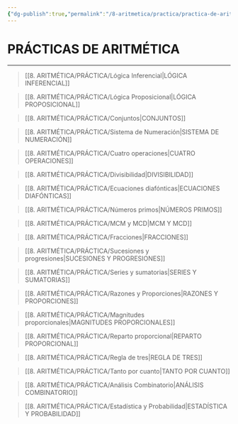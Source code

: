 ```yaml
---
{"dg-publish":true,"permalink":"/8-aritmetica/practica/practica-de-aritmetica/","tags":["Aritmética","Práctica"]}
---
```


# PRÁCTICAS DE ARITMÉTICA
---

>[[8. ARITMÉTICA/PRÁCTICA/Lógica Inferencial\|LÓGICA INFERENCIAL]]

>[[8. ARITMÉTICA/PRÁCTICA/Lógica Proposicional\|LÓGICA PROPOSICIONAL]]

>[[8. ARITMÉTICA/PRÁCTICA/Conjuntos\|CONJUNTOS]]

>[[8. ARITMÉTICA/PRÁCTICA/Sistema de Numeración\|SISTEMA DE NUMERACIÓN]]

>[[8. ARITMÉTICA/PRÁCTICA/Cuatro operaciones\|CUATRO OPERACIONES]]

>[[8. ARITMÉTICA/PRÁCTICA/Divisibilidad\|DIVISIBILIDAD]]

>[[8. ARITMÉTICA/PRÁCTICA/Ecuaciones diafónticas\|ECUACIONES DIAFÓNTICAS]]

>[[8. ARITMÉTICA/PRÁCTICA/Números primos\|NÚMEROS PRIMOS]]

>[[8. ARITMÉTICA/PRÁCTICA/MCM y MCD\|MCM Y MCD]]

>[[8. ARITMÉTICA/PRÁCTICA/Fracciones\|FRACCIONES]]

>[[8. ARITMÉTICA/PRÁCTICA/Sucesiones y progresiones\|SUCESIONES Y PROGRESIONES]]

>[[8. ARITMÉTICA/PRÁCTICA/Series y sumatorias\|SERIES Y SUMATORIAS]]

>[[8. ARITMÉTICA/PRÁCTICA/Razones y Proporciones\|RAZONES Y PROPORCIONES]]

>[[8. ARITMÉTICA/PRÁCTICA/Magnitudes proporcionales\|MAGNITUDES PROPORCIONALES]]

>[[8. ARITMÉTICA/PRÁCTICA/Reparto proporcional\|REPARTO PROPORCIONAL]]

>[[8. ARITMÉTICA/PRÁCTICA/Regla de tres\|REGLA DE TRES]]

>[[8. ARITMÉTICA/PRÁCTICA/Tanto por cuanto\|TANTO POR CUANTO]]

>[[8. ARITMÉTICA/PRÁCTICA/Análisis Combinatorio\|ANÁLISIS COMBINATORIO]]

>[[8. ARITMÉTICA/PRÁCTICA/Estadística y Probabilidad\|ESTADÍSTICA Y PROBABILIDAD]]

